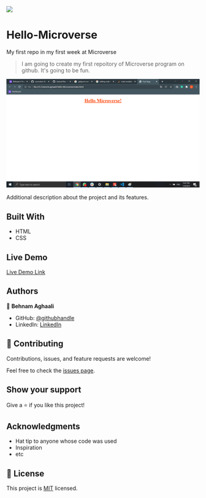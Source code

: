![](https://img.shields.io/badge/Microverse-blueviolet)

# Hello-Microverse
My first repo in my first week at Microverse


> I am going to create my first repoitory of Microverse program on github. It's going to be fun.

![screenshot](Demo.png)

Additional description about the project and its features.

## Built With

- HTML
- CSS

## Live Demo

[Live Demo Link](https://livedemo.com)



## Authors

👤 **Behnam Aghaali**

- GitHub: [@githubhandle](https://github.com/Behnam1369)
- LinkedIn: [LinkedIn](https://www.linkedin.com/in/behnam-aghaali-62561375)


## 🤝 Contributing

Contributions, issues, and feature requests are welcome!

Feel free to check the [issues page](../../issues/).

## Show your support

Give a ⭐️ if you like this project!

## Acknowledgments

- Hat tip to anyone whose code was used
- Inspiration
- etc

## 📝 License

This project is [MIT](./MIT.md) licensed.
